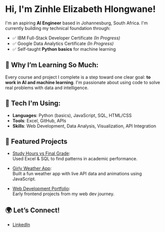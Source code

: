 # Hi, I'm Zinhle Elizabeth Hlongwane!

I'm an aspiring **AI Engineer** based in Johannesburg, South Africa. I'm currently building my technical foundation through:

- ✅ IBM Full-Stack Developer Certificate *(In Progress)*
- ✅ Google Data Analytics Certificate *(In Progress)*
- ✅ Self-taught **Python basics** for machine learning

## 🧠 Why I’m Learning So Much:
Every course and project I complete is a step toward one clear goal: **to work in AI and machine learning**. I'm passionate about using code to solve real problems with data and intelligence.

## 🔧 Tech I'm Using:
- **Languages**: Python (basics), JavaScript, SQL, HTML/CSS
- **Tools**: Excel, GitHub, APIs
- **Skills**: Web Development, Data Analysis, Visualization, API Integration

## 📁 Featured Projects
- [Study Hours vs Final Grade](https://github.com/ZinhleH-thanos/study-hours-vs-final-grade):  
  Used Excel & SQL to find patterns in academic performance.
  
- [Girly Weather App](https://github.com/ZinhleH-thanos/girly-weather-app):  
  Built a fun weather app with live API data and animations using JavaScript.

- [Web Development Portfolio](https://github.com/ZinhleH-thanos/Web-Development-Portfolio):  
  Early frontend projects from my web dev journey.

## 🌍 Let’s Connect!
- [LinkedIn](https://www.linkedin.com/in/zinhle-hlongwani-872354209)
